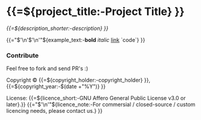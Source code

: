 # {{=${project_title:-Project Title} }}
*{{=${description_shorter:-description} }}*

{{="$'\n'$'\n'"${example_text:-__bold__ *italic* [link](https://example.com) \`code\`} }}
 

### Contribute

Feel free to fork and send PR's :)

Copyright © {{=${copyright_holder:-copyright_holder} }}, {{=${copyright_year:-$(date +"%Y")} }}

License: {{=${licence_short:-GNU Affero General Public License v3.0 or later}.}}
{{="$'\n'"${licence_note:-For commersial / closed-source / custom licencing needs, please contact us.} }}

